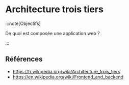 # Architecture trois tiers

<Reaveal name="architecture" />

:::note[Objectifs]

De quoi est composée une application web ?

:::

## Références

- https://fr.wikipedia.org/wiki/Architecture_trois_tiers
- https://en.wikipedia.org/wiki/Frontend_and_backend
